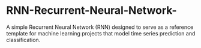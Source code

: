# RNN-Recurrent-Neural-Network-
A simple Recurrent Neural Network (RNN) designed to serve as a reference template for machine learning projects that model time series prediction and classification.

